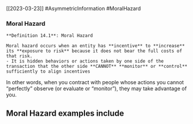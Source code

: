 [[2023-03-23]] #AsymmetricInformation #MoralHazard

### Moral Hazard

```ad-important
**Definition 14.1**: Moral Hazard

Moral hazard occurs when an entity has **incentive** to **increase** its **exposure to risk** because it does not bear the full costs of that risk.
- It is hidden behaviors or actions taken by one side of the transaction that the other side **CANNOT** **monitor** or **control** sufficiently to align incentives
```

In other words, when you contract with people whose actions you cannot “perfectly” observe (or evaluate or “monitor”), they may take advantage of you.

Moral Hazard examples include
- 